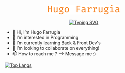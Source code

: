<p align="center">
  <a href="https://github.com/Farhugz">
    <img src="https://github.com/Farhugz/Farhugz/blob/774fa1775d129229b05893527a134708e3a10062/hf-github.png" alt="Hugo Farrugia" /></a>
</p>

<p align="center">
<a href="https://git.io/typing-svg"><img src="https://readme-typing-svg.demolab.com?font=Fira+Code&size=30&pause=1000&color=F78729&center=true&vCenter=true&width=435&lines=Web+Developer+Full-Stack;Passionate+and+invested" alt="Typing SVG" /></a>
</p>

- 👋 Hi, I’m Hugo Farrugia
- 👀 I’m interested in Programming 
- 🌱 I’m currently learning Back & Front Dev's
- 💞️ I’m looking to collaborate on everything!
- 📫 How to reach me ? --> Message me :)

[![Top Langs](https://github-readme-stats.vercel.app/api/top-langs/?username=farhugz&layout=compact)](https://github.com/farhugz/github-readme-stats)


